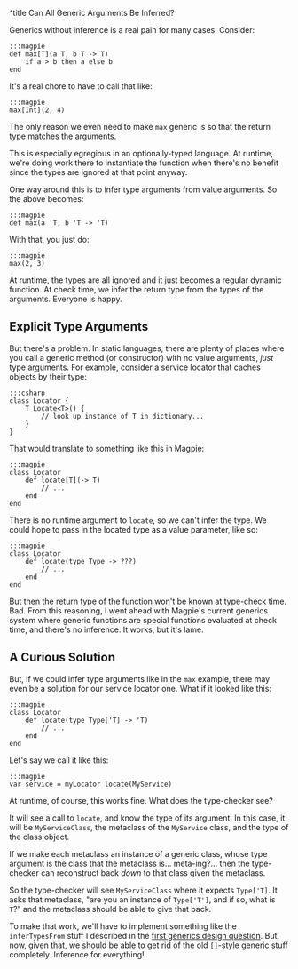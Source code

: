 ^title Can All Generic Arguments Be Inferred?

Generics without inference is a real pain for many cases. Consider:

    :::magpie
    def max[T](a T, b T -> T)
        if a > b then a else b
    end

It's a real chore to have to call that like:

    :::magpie
    max[Int](2, 4)

The only reason we even need to make `max` generic is so that the return type
matches the arguments.

This is especially egregious in an optionally-typed language. At runtime, we're
doing work there to instantiate the function when there's no benefit since the
types are ignored at that point anyway.

One way around this is to infer type arguments from value arguments. So the
above becomes:

    :::magpie
    def max(a 'T, b 'T -> 'T)

With that, you just do:

    :::magpie
    max(2, 3)

At runtime, the types are all ignored and it just becomes a regular dynamic
function. At check time, we infer the return type from the types of the 
arguments. Everyone is happy.

## Explicit Type Arguments

But there's a problem. In static languages, there are plenty of places where you
call a generic method (or constructor) with no value arguments, *just* type
arguments. For example, consider a service locator that caches objects by their
type:

    :::csharp
    class Locator {
        T Locate<T>() {
            // look up instance of T in dictionary...
        }
    }

That would translate to something like this in Magpie:

    :::magpie
    class Locator
        def locate[T](-> T)
            // ...
        end
    end

There is no runtime argument to `locate`, so we can't infer the type. We could
hope to pass in the located type as a value parameter, like so:

    :::magpie
    class Locator
        def locate(type Type -> ???)
            // ...
        end
    end

But then the return type of the function won't be known at type-check time. Bad.
From this reasoning, I went ahead with Magpie's current generics system where
generic functions are special functions evaluated at check time, and there's no
inference. It works, but it's lame.

## A Curious Solution

But, if we could infer type arguments like in the `max` example, there may even
be a solution for our service locator one. What if it looked like this:

    :::magpie
    class Locator
        def locate(type Type['T] -> 'T)
            // ...
        end
    end

Let's say we call it like this:

    :::magpie
    var service = myLocator locate(MyService)

At runtime, of course, this works fine. What does the type-checker see?

It will see a call to `locate`, and know the type of its argument. In this case,
it will be `MyServiceClass`, the metaclass of the `MyService` class, and the 
type of the class object.

If we make each metaclass an instance of a generic class, whose type argument is 
the class that the metaclass is... meta-ing?... then the type-checker can
reconstruct back *down* to that class given the metaclass.

So the type-checker will see `MyServiceClass` where it expects `Type['T]`. It
asks that metaclass, "are you an instance of `Type['T']`, and if so, what is 
`T`?" and the metaclass should be able to give that back.

To make that work, we'll have to implement something like the `inferTypesFrom`
stuff I described in the [first generics design question](how-are-generic-functions-checked.html). But, now, given that, we
should be able to get rid of the old `[]`-style generic stuff completely. 
Inference for everything!

